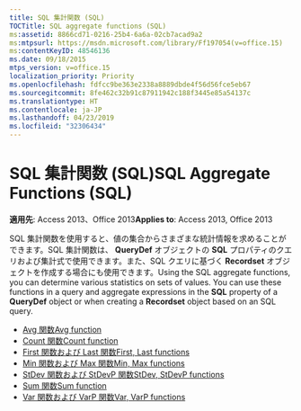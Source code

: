```yaml
---
title: SQL 集計関数 (SQL)
TOCTitle: SQL aggregate functions (SQL)
ms:assetid: 8866cd71-0216-25b4-6a6a-02cb7acad9a2
ms:mtpsurl: https://msdn.microsoft.com/library/Ff197054(v=office.15)
ms:contentKeyID: 48546136
ms.date: 09/18/2015
mtps_version: v=office.15
localization_priority: Priority
ms.openlocfilehash: fdfcc9be363e2338a8889dbde4f56d56fce5eb67
ms.sourcegitcommit: 8fe462c32b91c87911942c188f3445e85a54137c
ms.translationtype: HT
ms.contentlocale: ja-JP
ms.lasthandoff: 04/23/2019
ms.locfileid: "32306434"
---
```

# <a name="sql-aggregate-functions-sql"></a><span data-ttu-id="5cea6-102">SQL 集計関数 (SQL)</span><span class="sxs-lookup"><span data-stu-id="5cea6-102">SQL Aggregate Functions (SQL)</span></span>

<span data-ttu-id="5cea6-103">**適用先**: Access 2013、Office 2013</span><span class="sxs-lookup"><span data-stu-id="5cea6-103">**Applies to**: Access 2013, Office 2013</span></span>

<span data-ttu-id="5cea6-p101">SQL 集計関数を使用すると、値の集合からさまざまな統計情報を求めることができます。SQL 集計関数は、 **QueryDef** オブジェクトの **SQL** プロパティのクエリおよび集計式で使用できます。また、SQL クエリに基づく **Recordset** オブジェクトを作成する場合にも使用できます。</span><span class="sxs-lookup"><span data-stu-id="5cea6-p101">Using the SQL aggregate functions, you can determine various statistics on sets of values. You can use these functions in a query and aggregate expressions in the **SQL** property of a **QueryDef** object or when creating a **Recordset** object based on an SQL query.</span></span>

- [<span data-ttu-id="5cea6-106">Avg 関数</span><span class="sxs-lookup"><span data-stu-id="5cea6-106">Avg function</span></span>](https://docs.microsoft.com/office/vba/access/concepts/criteria-expressions/avg-function-microsoft-access-sql)
- [<span data-ttu-id="5cea6-107">Count 関数</span><span class="sxs-lookup"><span data-stu-id="5cea6-107">Count function</span></span>](https://docs.microsoft.com/office/vba/access/concepts/criteria-expressions/count-function-microsoft-access-sql)
- [<span data-ttu-id="5cea6-108">First 関数および Last 関数</span><span class="sxs-lookup"><span data-stu-id="5cea6-108">First, Last functions</span></span>](https://docs.microsoft.com/office/vba/access/concepts/miscellaneous/first-last-functions-microsoft-access-sql)
- [<span data-ttu-id="5cea6-109">Min 関数および Max 関数</span><span class="sxs-lookup"><span data-stu-id="5cea6-109">Min, Max functions</span></span>](https://docs.microsoft.com/office/vba/access/concepts/criteria-expressions/min-max-functions-microsoft-access-sql)
- [<span data-ttu-id="5cea6-110">StDev 関数および StDevP 関数</span><span class="sxs-lookup"><span data-stu-id="5cea6-110">StDev, StDevP functions</span></span>](https://docs.microsoft.com/office/vba/access/concepts/criteria-expressions/stdev-stdevp-functions-microsoft-access-sql)
- [<span data-ttu-id="5cea6-111">Sum 関数</span><span class="sxs-lookup"><span data-stu-id="5cea6-111">Sum function</span></span>](https://docs.microsoft.com/office/vba/access/concepts/criteria-expressions/sum-function-microsoft-access-sql)
- [<span data-ttu-id="5cea6-112">Var 関数および VarP 関数</span><span class="sxs-lookup"><span data-stu-id="5cea6-112">Var, VarP functions</span></span>](https://docs.microsoft.com/office/vba/access/concepts/criteria-expressions/var-varp-functions-microsoft-access-sql)

